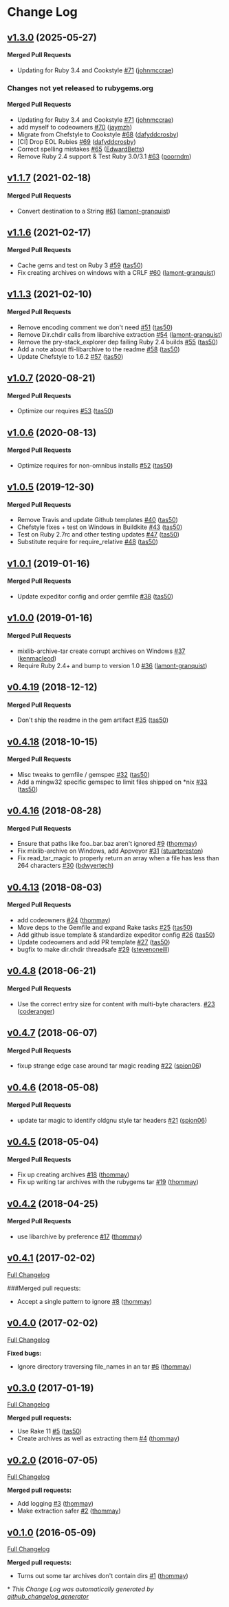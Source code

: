 <!-- usage documentation: http://expeditor-docs.es.chef.io/configuration/changelog/ -->
# Change Log

<!-- latest_release 1.3.0 -->
## [v1.3.0](https://github.com/chef/mixlib-archive/tree/v1.3.0) (2025-05-27)

#### Merged Pull Requests
- Updating for Ruby 3.4 and Cookstyle [#71](https://github.com/chef/mixlib-archive/pull/71) ([johnmccrae](https://github.com/johnmccrae))
<!-- latest_release -->

<!-- release_rollup since=1.1.7 -->
### Changes not yet released to rubygems.org

#### Merged Pull Requests
- Updating for Ruby 3.4 and Cookstyle [#71](https://github.com/chef/mixlib-archive/pull/71) ([johnmccrae](https://github.com/johnmccrae)) <!-- 1.3.0 -->
- add myself to codeowners [#70](https://github.com/chef/mixlib-archive/pull/70) ([jaymzh](https://github.com/jaymzh)) <!-- 1.2.4 -->
- Migrate from Chefstyle to Cookstyle [#68](https://github.com/chef/mixlib-archive/pull/68) ([dafyddcrosby](https://github.com/dafyddcrosby)) <!-- 1.2.3 -->
- [CI] Drop EOL Rubies [#69](https://github.com/chef/mixlib-archive/pull/69) ([dafyddcrosby](https://github.com/dafyddcrosby)) <!-- 1.2.2 -->
- Correct spelling mistakes [#65](https://github.com/chef/mixlib-archive/pull/65) ([EdwardBetts](https://github.com/EdwardBetts)) <!-- 1.2.1 -->
- Remove Ruby 2.4 support &amp; Test Ruby 3.0/3.1 [#63](https://github.com/chef/mixlib-archive/pull/63) ([poorndm](https://github.com/poorndm)) <!-- 1.2.0 -->
<!-- release_rollup -->

<!-- latest_stable_release -->
## [v1.1.7](https://github.com/chef/mixlib-archive/tree/v1.1.7) (2021-02-18)

#### Merged Pull Requests
- Convert destination to a String [#61](https://github.com/chef/mixlib-archive/pull/61) ([lamont-granquist](https://github.com/lamont-granquist))
<!-- latest_stable_release -->

## [v1.1.6](https://github.com/chef/mixlib-archive/tree/v1.1.6) (2021-02-17)

#### Merged Pull Requests
- Cache gems and test on Ruby 3 [#59](https://github.com/chef/mixlib-archive/pull/59) ([tas50](https://github.com/tas50))
- Fix creating archives on windows with a CRLF [#60](https://github.com/chef/mixlib-archive/pull/60) ([lamont-granquist](https://github.com/lamont-granquist))

## [v1.1.3](https://github.com/chef/mixlib-archive/tree/v1.1.3) (2021-02-10)

#### Merged Pull Requests
- Remove encoding comment we don&#39;t need [#51](https://github.com/chef/mixlib-archive/pull/51) ([tas50](https://github.com/tas50))
- Remove Dir.chdir calls from libarchive extraction [#54](https://github.com/chef/mixlib-archive/pull/54) ([lamont-granquist](https://github.com/lamont-granquist))
- Remove the pry-stack_explorer dep failing Ruby 2.4 builds [#55](https://github.com/chef/mixlib-archive/pull/55) ([tas50](https://github.com/tas50))
- Add a note about ffi-libarchive to the readme [#58](https://github.com/chef/mixlib-archive/pull/58) ([tas50](https://github.com/tas50))
- Update Chefstyle to 1.6.2 [#57](https://github.com/chef/mixlib-archive/pull/57) ([tas50](https://github.com/tas50))

## [v1.0.7](https://github.com/chef/mixlib-archive/tree/v1.0.7) (2020-08-21)

#### Merged Pull Requests
- Optimize our requires [#53](https://github.com/chef/mixlib-archive/pull/53) ([tas50](https://github.com/tas50))

## [v1.0.6](https://github.com/chef/mixlib-archive/tree/v1.0.6) (2020-08-13)

#### Merged Pull Requests
- Optimize requires for non-omnibus installs [#52](https://github.com/chef/mixlib-archive/pull/52) ([tas50](https://github.com/tas50))

## [v1.0.5](https://github.com/chef/mixlib-archive/tree/v1.0.5) (2019-12-30)

#### Merged Pull Requests
- Remove Travis and update Github templates [#40](https://github.com/chef/mixlib-archive/pull/40) ([tas50](https://github.com/tas50))
- Chefstyle fixes + test on Windows in Buildkite [#43](https://github.com/chef/mixlib-archive/pull/43) ([tas50](https://github.com/tas50))
- Test on Ruby 2.7rc and other testing updates [#47](https://github.com/chef/mixlib-archive/pull/47) ([tas50](https://github.com/tas50))
- Substitute require for require_relative [#48](https://github.com/chef/mixlib-archive/pull/48) ([tas50](https://github.com/tas50))

## [v1.0.1](https://github.com/chef/mixlib-archive/tree/v1.0.1) (2019-01-16)

#### Merged Pull Requests
- Update expeditor config and order gemfile [#38](https://github.com/chef/mixlib-archive/pull/38) ([tas50](https://github.com/tas50))

## [v1.0.0](https://github.com/chef/mixlib-archive/tree/v1.0.0) (2019-01-16)

#### Merged Pull Requests
- mixlib-archive-tar create corrupt archives on Windows [#37](https://github.com/chef/mixlib-archive/pull/37) ([kenmacleod](https://github.com/kenmacleod))
- Require Ruby 2.4+ and bump to version 1.0 [#36](https://github.com/chef/mixlib-archive/pull/36) ([lamont-granquist](https://github.com/lamont-granquist))

## [v0.4.19](https://github.com/chef/mixlib-archive/tree/v0.4.19) (2018-12-12)

#### Merged Pull Requests
- Don&#39;t ship the readme in the gem artifact [#35](https://github.com/chef/mixlib-archive/pull/35) ([tas50](https://github.com/tas50))

## [v0.4.18](https://github.com/chef/mixlib-archive/tree/v0.4.18) (2018-10-15)

#### Merged Pull Requests
- Misc tweaks to gemfile / gemspec [#32](https://github.com/chef/mixlib-archive/pull/32) ([tas50](https://github.com/tas50))
- Add a mingw32 specific gemspec to limit files shipped on *nix [#33](https://github.com/chef/mixlib-archive/pull/33) ([tas50](https://github.com/tas50))

## [v0.4.16](https://github.com/chef/mixlib-archive/tree/v0.4.16) (2018-08-28)

#### Merged Pull Requests
- Ensure that paths like foo..bar.baz aren&#39;t ignored [#9](https://github.com/chef/mixlib-archive/pull/9) ([thommay](https://github.com/thommay))
- Fix mixlib-archive on Windows, add Appveyor [#31](https://github.com/chef/mixlib-archive/pull/31) ([stuartpreston](https://github.com/stuartpreston))
- Fix read_tar_magic to properly return an array when a file has less than 264 characters [#30](https://github.com/chef/mixlib-archive/pull/30) ([bdwyertech](https://github.com/bdwyertech))

## [v0.4.13](https://github.com/chef/mixlib-archive/tree/v0.4.13) (2018-08-03)

#### Merged Pull Requests
- add codeowners [#24](https://github.com/chef/mixlib-archive/pull/24) ([thommay](https://github.com/thommay))
- Move deps to the Gemfile and expand Rake tasks [#25](https://github.com/chef/mixlib-archive/pull/25) ([tas50](https://github.com/tas50))
- Add github issue template &amp; standardize expeditor config [#26](https://github.com/chef/mixlib-archive/pull/26) ([tas50](https://github.com/tas50))
- Update codeowners and add PR template [#27](https://github.com/chef/mixlib-archive/pull/27) ([tas50](https://github.com/tas50))
- bugfix to make dir.chdir threadsafe [#29](https://github.com/chef/mixlib-archive/pull/29) ([stevenoneill](https://github.com/stevenoneill))

## [v0.4.8](https://github.com/chef/mixlib-archive/tree/v0.4.8) (2018-06-21)

#### Merged Pull Requests
- Use the correct entry size for content with multi-byte characters. [#23](https://github.com/chef/mixlib-archive/pull/23) ([coderanger](https://github.com/coderanger))

## [v0.4.7](https://github.com/chef/mixlib-archive/tree/v0.4.7) (2018-06-07)

#### Merged Pull Requests
- fixup strange edge case around tar magic reading [#22](https://github.com/chef/mixlib-archive/pull/22) ([spion06](https://github.com/spion06))

## [v0.4.6](https://github.com/chef/mixlib-archive/tree/v0.4.6) (2018-05-08)

#### Merged Pull Requests
- update tar magic to identify oldgnu style tar headers [#21](https://github.com/chef/mixlib-archive/pull/21) ([spion06](https://github.com/spion06))

## [v0.4.5](https://github.com/chef/mixlib-archive/tree/v0.4.5) (2018-05-04)

#### Merged Pull Requests
- Fix up creating archives [#18](https://github.com/chef/mixlib-archive/pull/18) ([thommay](https://github.com/thommay))
- Fix up writing tar archives with the rubygems tar [#19](https://github.com/chef/mixlib-archive/pull/19) ([thommay](https://github.com/thommay))

## [v0.4.2](https://github.com/chef/mixlib-archive/tree/v0.4.2) (2018-04-25)

#### Merged Pull Requests
- use libarchive by preference [#17](https://github.com/chef/mixlib-archive/pull/17) ([thommay](https://github.com/thommay))

## [v0.4.1](https://github.com/chef/mixlib-archive/tree/v0.4.1) (2017-02-02)

[Full Changelog](https://github.com/chef/mixlib-archive/compare/v0.4.0...v0.4.1)

###Merged pull requests:

- Accept a single pattern to ignore [\#8](https://github.com/chef/mixlib-archive/pull/8) ([thommay](https://github.com/thommay))

## [v0.4.0](https://github.com/chef/mixlib-archive/tree/v0.4.0) (2017-02-02)
[Full Changelog](https://github.com/chef/mixlib-archive/compare/v0.3.0...v0.4.0)

**Fixed bugs:**

- Ignore directory traversing file\_names in an tar [\#6](https://github.com/chef/mixlib-archive/pull/6) ([thommay](https://github.com/thommay))

## [v0.3.0](https://github.com/chef/mixlib-archive/tree/v0.3.0) (2017-01-19)
[Full Changelog](https://github.com/chef/mixlib-archive/compare/v0.2.0...v0.3.0)

**Merged pull requests:**

- Use Rake 11 [\#5](https://github.com/chef/mixlib-archive/pull/5) ([tas50](https://github.com/tas50))
- Create archives as well as extracting them [\#4](https://github.com/chef/mixlib-archive/pull/4) ([thommay](https://github.com/thommay))

## [v0.2.0](https://github.com/chef/mixlib-archive/tree/v0.2.0) (2016-07-05)
[Full Changelog](https://github.com/chef/mixlib-archive/compare/v0.1.0...v0.2.0)

**Merged pull requests:**

- Add logging [\#3](https://github.com/chef/mixlib-archive/pull/3) ([thommay](https://github.com/thommay))
- Make extraction safer [\#2](https://github.com/chef/mixlib-archive/pull/2) ([thommay](https://github.com/thommay))

## [v0.1.0](https://github.com/chef/mixlib-archive/tree/v0.1.0) (2016-05-09)
[Full Changelog](https://github.com/chef/mixlib-archive/compare/053f20d5455cc463251f91d1413b973232909dc2...v0.1.0)

**Merged pull requests:**

- Turns out some tar archives don't contain dirs [\#1](https://github.com/chef/mixlib-archive/pull/1) ([thommay](https://github.com/thommay))



\* *This Change Log was automatically generated by [github_changelog_generator](https://github.com/skywinder/Github-Changelog-Generator)*